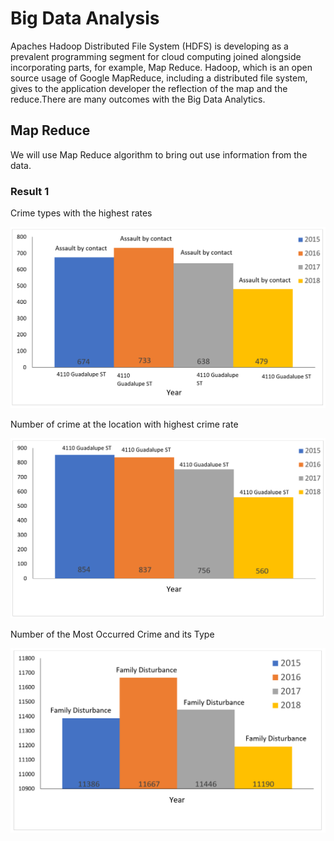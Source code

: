 # Big Data Analysis

Apaches Hadoop Distributed File System (HDFS) is developing as a prevalent programming segment for cloud computing joined alongside incorporating parts, for example, Map Reduce. Hadoop, which is an open source usage of Google MapReduce, including a distributed file system, gives to the application developer the reflection of the map and the reduce.There are many outcomes with the Big Data Analytics.

## Map Reduce

We will use Map Reduce algorithm to bring out use information from the data.

### Result 1

Crime types with the highest rates

![Alt text](output\images\crimeTypesWithHighestRates.png?raw=true)

Number of crime at the location with highest crime rate

![Alt text](output\images\numberOfCrimeAtLocationWithHighestCrimeRate.png?raw=true)

Number of the Most Occurred Crime and its Type

![Alt text](output\images\numberOfMostOccurredCrimeAndItsType.png?raw=true)
